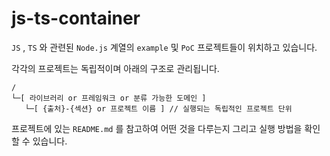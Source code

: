 # js-ts-container

`JS` , `TS` 와 관련된 `Node.js` 계열의 `example` 및 `PoC` 프로젝트들이 위치하고 있습니다.

각각의 프로젝트는 독립적이며 아래의 구조로 관리됩니다.

```
/
└─[ 라이브러리 or 프레임워크 or 분류 가능한 도메인 ]
   └─[ {출처}-{섹션} or 프로젝트 이름 ] // 실행되는 독립적인 프로젝트 단위
```

프로젝트에 있는 `README.md` 를 참고하여 어떤 것을 다루는지 그리고 실행 방법을 확인할 수 있습니다.
